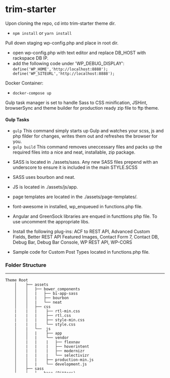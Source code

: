 # trim-starter

Upon cloning the repo, cd into trim-starter theme dir.
- `npm install` or `yarn install`

Pull down staging wp-config.php and place in root dir.
- open wp-config.php with text editor and replace DB_HOST with rackspace DB IP.
- add the following code under 'WP_DEBUG_DISPLAY':
`define('WP_HOME','http://localhost:8888'); define('WP_SITEURL','http://localhost:8888');`

Docker Container:
- `docker-compose up`

Gulp task manager is set to handle Sass to CSS minification, JSHint, browserSync and theme builder for production ready zip file to ftp theme.
#### Gulp Tasks
  * `gulp` This command simply starts up Gulp and watches your scss, js and php filder for changes, writes them out and refreshes the browser for you.
  * `gulp build` This command removes uneccessary files and packs up the required files into a nice and neat, installable, zip package.

- SASS is located in ./assets/sass. Any new SASS files prepend with an underscore to ensure it is included in the main STYLE.SCSS
- SASS uses bourbon and neat.

- JS is located in ./assets/js/app.

- page templates are located in the ./assets/page-templates/.

- font-awesome in installed, wp_enqueued in functions.php file.

- Angular and GreenSock libraries are enqued in functtions php file. To use uncomment the appropriate libs.

- Install the following plug-ins:  ACF to REST API, Advanced Custom Fields, Better REST API Featured Images,
                                   Contact Form 7, Contact DB, Debug Bar, Debug Bar Console, WP REST API, WP-CORS

- Sample code for Custom Post Types located in functions.php file.  


### Folder Structure
---------------
<pre style="max-height: 300px;"><code>Theme Root
    │    ├── assets
    │    │   ├── bower_components
    │    │   |   ├── bi-app-sass
    │    │   |   ├── bourbon
    │    │   |   └── neat
    │    │   ├── css
    |    |   |    ├── rtl-min.css
    |    |   |    ├── rtl.css
    |    |   |    ├── style-min.css
    |    |   |    └── style.css
    │    |   └──  js
    │    │   |    ├── app
    │    │   |    └── vendor
    │    |   |    |   ├── flexnav
    │    |   |    |   ├── hoverintent
    │    |   |    |   ├── modernizr
    │    |   |    |   └── selectivizr
    │    │   |    ├── production-min.js
    │    │   |    └── development.js
    │    ├── sass
    │    |   └── base (Bitters)
    │    |   └── components
    |    |    |   ├── _buttons.scss
    |    |    |   ├── _dashicons.scss
    |    |    |   ├── _flexnav.scss
    |    |    |   ├── _navigation.scss
    |    |    |   ├── _ui-bourbon.scss
    |    |    |   └── _variables.scss
    │    |    └── layouts
    |    |    |   ├── _content.scss
    |    |    |   ├── _footer.scss
    |    |    |   ├── _header.scss
    |    |    |   ├── _navigation.scss
    |    |    |   ├── _normalize.scss
    |    |    |   ├── _sidebar.scss
    |    |    |   ├── _structure.scss
    |    |    |   └── _typography.scss
    |    ├── _app.scss
    |    ├── _grid-settings.scss
    |    ├── _rtl.scss
    |    └── style.scss
    ├── library
    │   └── languages
    │   │   ├── some_like_it_neat.pot
    │   └── vendors
    │   │   ├── js
    │   │   ├── tgm-plugin-activation
    │   │   ├── tha-theme-hooks
    │   │   └── customizer
    │   ├── custom-header.php
    │   ├── extras.php
    │   ├── jetpack.php
    │   └── template-tags.php
    ├── page-templates
    │     └── template-parts
    |     |   ├── content-aside.php
    |     |   ├── content-audio.php
    |     |   ├── content-chat.php
    |     |   ├── content-gallery.php
    |     |   ├── content-image.php
    |     |   ├── content-link.php
    |     |   ├── content-none.php
    |     |   ├── content-page.php
    |     |   ├── content-quote.php
    |     |   ├── content-single.php
    |     |   ├── content-status.php
    |     |   ├── content-video.php
    |     |   └── content.php
    |     ├── template-home.php
    |     ├── template-landing-page.php
    |     ├── template-team.php
    |     ├── template-portfolio.php
    |     └── template-project.php
    ├── .bowerrc
    ├── 404.php
    ├── archive.php
    ├── comments.php
    ├── footer.php
    ├── functions.php
    ├── gulpfile.js
    ├── header.php
    ├── index.php
    ├── license.txt
    ├── package.json
    ├── page.php
    ├── README.md
    ├── rtl.css
    ├── search.png
    ├── searchform.php
    ├── sidebar.php
    ├── single.php
    └── style.css</code></pre>
